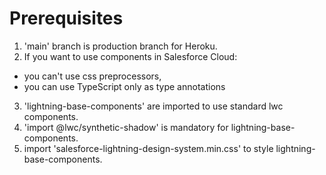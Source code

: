 
# Prerequisites #
1. 'main' branch is production branch for Heroku.
2. If you want to use components in Salesforce Cloud:
- you can't use css preprocessors,
- you can use TypeScript only as type annotations
3. 'lightning-base-components' are imported to use standard lwc components.
4. 'import @lwc/synthetic-shadow' is mandatory for lightning-base-components.
5. import 'salesforce-lightning-design-system.min.css' to style lightning-base-components.